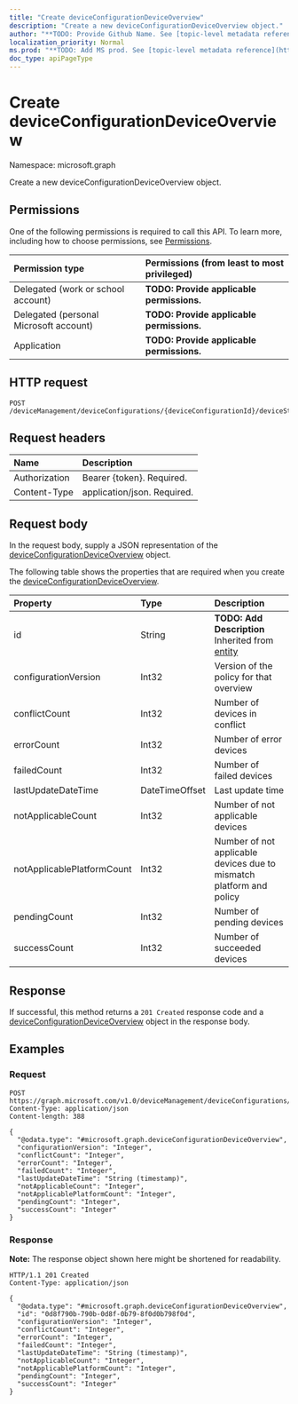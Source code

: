 ```yaml
---
title: "Create deviceConfigurationDeviceOverview"
description: "Create a new deviceConfigurationDeviceOverview object."
author: "**TODO: Provide Github Name. See [topic-level metadata reference](https://msgo.azurewebsites.net/add/document/guidelines/metadata.html#topic-level-metadata)**"
localization_priority: Normal
ms.prod: "**TODO: Add MS prod. See [topic-level metadata reference](https://msgo.azurewebsites.net/add/document/guidelines/metadata.html#topic-level-metadata)**"
doc_type: apiPageType
---
```


# Create deviceConfigurationDeviceOverview
Namespace: microsoft.graph



Create a new deviceConfigurationDeviceOverview object.

## Permissions
One of the following permissions is required to call this API. To learn more, including how to choose permissions, see [Permissions](/graph/permissions-reference).

|Permission type|Permissions (from least to most privileged)|
|:---|:---|
|Delegated (work or school account)|**TODO: Provide applicable permissions.**|
|Delegated (personal Microsoft account)|**TODO: Provide applicable permissions.**|
|Application|**TODO: Provide applicable permissions.**|

## HTTP request

<!-- {
  "blockType": "ignored"
}
-->
``` http
POST /deviceManagement/deviceConfigurations/{deviceConfigurationId}/deviceStatusOverview
```

## Request headers
|Name|Description|
|:---|:---|
|Authorization|Bearer {token}. Required.|
|Content-Type|application/json. Required.|

## Request body
In the request body, supply a JSON representation of the [deviceConfigurationDeviceOverview](../resources/deviceconfigurationdeviceoverview.md) object.

The following table shows the properties that are required when you create the [deviceConfigurationDeviceOverview](../resources/deviceconfigurationdeviceoverview.md).

|Property|Type|Description|
|:---|:---|:---|
|id|String|**TODO: Add Description** Inherited from [entity](../resources/entity.md)|
|configurationVersion|Int32|Version of the policy for that overview|
|conflictCount|Int32|Number of devices in conflict|
|errorCount|Int32|Number of error devices|
|failedCount|Int32|Number of failed devices|
|lastUpdateDateTime|DateTimeOffset|Last update time|
|notApplicableCount|Int32|Number of not applicable devices|
|notApplicablePlatformCount|Int32|Number of not applicable devices due to mismatch platform and policy|
|pendingCount|Int32|Number of pending devices|
|successCount|Int32|Number of succeeded devices|



## Response

If successful, this method returns a `201 Created` response code and a [deviceConfigurationDeviceOverview](../resources/deviceconfigurationdeviceoverview.md) object in the response body.

## Examples

### Request
<!-- {
  "blockType": "request",
  "name": "create_deviceconfigurationdeviceoverview_from_"
}
-->
``` http
POST https://graph.microsoft.com/v1.0/deviceManagement/deviceConfigurations/{deviceConfigurationId}/deviceStatusOverview
Content-Type: application/json
Content-length: 388

{
  "@odata.type": "#microsoft.graph.deviceConfigurationDeviceOverview",
  "configurationVersion": "Integer",
  "conflictCount": "Integer",
  "errorCount": "Integer",
  "failedCount": "Integer",
  "lastUpdateDateTime": "String (timestamp)",
  "notApplicableCount": "Integer",
  "notApplicablePlatformCount": "Integer",
  "pendingCount": "Integer",
  "successCount": "Integer"
}
```


### Response
**Note:** The response object shown here might be shortened for readability.
<!-- {
  "blockType": "response",
  "truncated": true,
  "@odata.type": "microsoft.graph.deviceConfigurationDeviceOverview"
}
-->
``` http
HTTP/1.1 201 Created
Content-Type: application/json

{
  "@odata.type": "#microsoft.graph.deviceConfigurationDeviceOverview",
  "id": "0d8f790b-790b-0d8f-0b79-8f0d0b798f0d",
  "configurationVersion": "Integer",
  "conflictCount": "Integer",
  "errorCount": "Integer",
  "failedCount": "Integer",
  "lastUpdateDateTime": "String (timestamp)",
  "notApplicableCount": "Integer",
  "notApplicablePlatformCount": "Integer",
  "pendingCount": "Integer",
  "successCount": "Integer"
}
```

